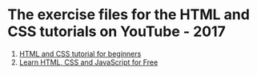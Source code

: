 # The exercise files for the HTML and CSS tutorials on YouTube - 2017

1. [HTML and CSS tutorial for beginners](https://www.youtube.com/watch?v=dc3Msg9sWhw&list=PLhhBJ0l9FKMOcel-Tnuq3b9tiGmTi6K43)
2. [Learn HTML, CSS and JavaScript for Free](https://www.youtube.com/watch?v=dc3Msg9sWhw&list=PLhhBJ0l9FKMMHrPwg5_NH1JAoCqZL8m4R)
